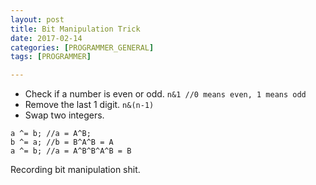 ```yaml
---
layout: post
title: Bit Manipulation Trick
date: 2017-02-14
categories: [PROGRAMMER_GENERAL]
tags: [PROGRAMMER]

---
```



* Check if a number is even or odd. ```n&1 //0 means even, 1 means odd```
* Remove the last 1 digit. ```n&(n-1)```
* Swap two integers. 

```
a ^= b;	//a = A^B;
b ^= a; //b = B^A^B = A
a ^= b;	//a = A^B^B^A^B = B
```

Recording bit manipulation shit. 
